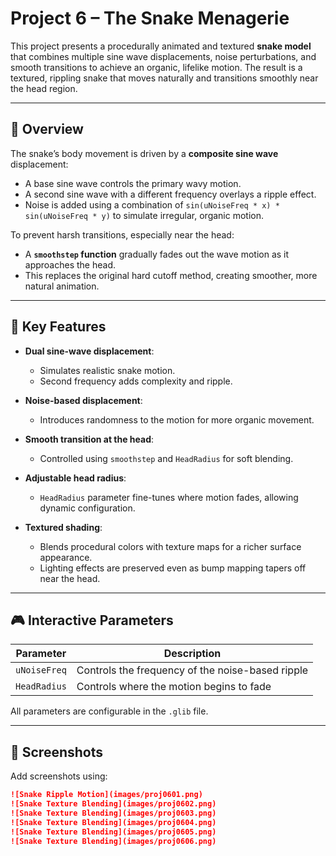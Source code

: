 # Project 6 – The Snake Menagerie

This project presents a procedurally animated and textured **snake model** that combines multiple sine wave displacements, noise perturbations, and smooth transitions to achieve an organic, lifelike motion. The result is a textured, rippling snake that moves naturally and transitions smoothly near the head region.

---

## 🐍 Overview

The snake’s body movement is driven by a **composite sine wave** displacement:
- A base sine wave controls the primary wavy motion.
- A second sine wave with a different frequency overlays a ripple effect.
- Noise is added using a combination of `sin(uNoiseFreq * x) * sin(uNoiseFreq * y)` to simulate irregular, organic motion.

To prevent harsh transitions, especially near the head:
- A **`smoothstep` function** gradually fades out the wave motion as it approaches the head.
- This replaces the original hard cutoff method, creating smoother, more natural animation.

---

## 🧠 Key Features

- **Dual sine-wave displacement**:
  - Simulates realistic snake motion.
  - Second frequency adds complexity and ripple.

- **Noise-based displacement**:
  - Introduces randomness to the motion for more organic movement.

- **Smooth transition at the head**:
  - Controlled using `smoothstep` and `HeadRadius` for soft blending.

- **Adjustable head radius**:
  - `HeadRadius` parameter fine-tunes where motion fades, allowing dynamic configuration.

- **Textured shading**:
  - Blends procedural colors with texture maps for a richer surface appearance.
  - Lighting effects are preserved even as bump mapping tapers off near the head.

---

## 🎮 Interactive Parameters

| Parameter     | Description                                      |
|---------------|--------------------------------------------------|
| `uNoiseFreq`  | Controls the frequency of the noise-based ripple |
| `HeadRadius`  | Controls where the motion begins to fade         |

All parameters are configurable in the `.glib` file.

---

## 📸 Screenshots

Add screenshots using:

```markdown
![Snake Ripple Motion](images/proj0601.png)
![Snake Texture Blending](images/proj0602.png)
![Snake Texture Blending](images/proj0603.png)
![Snake Texture Blending](images/proj0604.png)
![Snake Texture Blending](images/proj0605.png)
![Snake Texture Blending](images/proj0606.png)